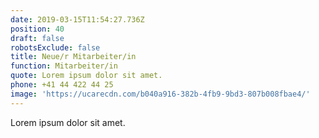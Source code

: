 ```yaml
---
date: 2019-03-15T11:54:27.736Z
position: 40
draft: false
robotsExclude: false
title: Neue/r Mitarbeiter/in
function: Mitarbeiter/in
quote: Lorem ipsum dolor sit amet.
phone: +41 44 422 44 25
image: 'https://ucarecdn.com/b040a916-382b-4fb9-9bd3-807b008fbae4/'
---
```

Lorem ipsum dolor sit amet.
